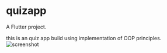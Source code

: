 # quizapp

A Flutter project.

this is an quiz app build using implementation of OOP principles.
![screenshot](https://user-images.githubusercontent.com/100613967/226692786-c0aea522-590c-45b4-960d-12829f65bd71.png)
